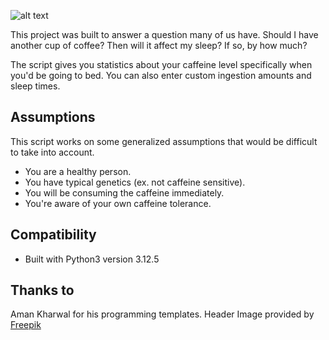 ![alt text](https://github.com/Eliya-G/coffee-o-clock/blob/main/images/Header%20Image.png?raw=true)

This project was built to answer a question many of us have. Should I have another cup of coffee? Then will it affect my sleep? If so, by how much?

The script gives you statistics about your caffeine level specifically when you'd be going to bed.
You can also enter custom ingestion amounts and sleep times.

## Assumptions 

This script works on some generalized assumptions that would be difficult to take into account.

- You are a healthy person.
- You have typical genetics (ex. not caffeine sensitive).
- You will be consuming the caffeine immediately.
- You're aware of your own caffeine tolerance.

## Compatibility
- Built with Python3 version 3.12.5

## Thanks to

Aman Kharwal for his programming templates.
Header Image provided by [Freepik](https://www.freepik.com)
